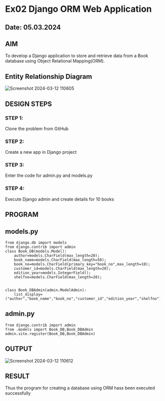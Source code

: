 # Ex02 Django ORM Web Application
## Date: 05.03.2024

## AIM
To develop a Django application to store and retrieve data from a Book database using Object Relational Mapping(ORM).

## Entity Relationship Diagram
![Screenshot 2024-03-12 110605](https://github.com/ARAVIND23005370/ORM/assets/148514836/6d211667-ca55-4b38-aa9f-d94194401065)

## DESIGN STEPS

### STEP 1:
Clone the problem from GitHub

### STEP 2:
Create a new app in Django project

### STEP 3:
Enter the code for admin.py and models.py

### STEP 4:
Execute Django admin and create details for 10 books

## PROGRAM
## models.py
```
from django.db import models
from django.contrib import admin
class Book_DB(models.Model):
	author=models.CharField(max_length=20);
	book_name=models.CharField(max_length=50);
	book_no=models.CharField(primary_key="book_no",max_length=10);
	customer_id=models.CharField(max_length=20);
	edition_year=models.IntegerField();
	shelfno=models.CharField(max_length=20);
	

class Book_DBAdmin(admin.ModelAdmin):
	list_display=("author","book_name","book_no","customer_id","edition_year","shelfno");

```
## admin.py
```
from django.contrib import admin
from .models import Book_DB,Book_DBAdmin
admin.site.register(Book_DB,Book_DBAdmin)
```

## OUTPUT

![Screenshot 2024-03-12 110612](https://github.com/ARAVIND23005370/ORM/assets/148514836/0c26ade1-ce9b-4a85-a018-6d8e412033fd)


## RESULT
Thus the program for creating a database using ORM hass been executed successfully

